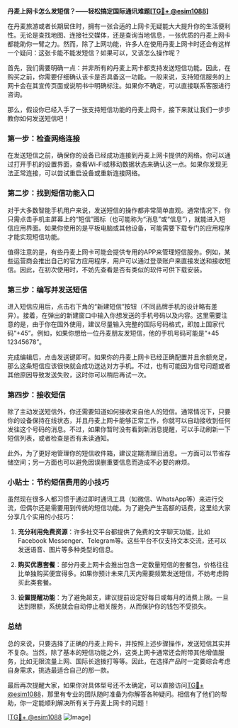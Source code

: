 **丹麦上网卡怎么发短信？——轻松搞定国际通讯难题[[TG💪+ @esim1088](https://t.me/s/esim1088)]**

在丹麦旅游或者长期居住时，拥有一张合适的上网卡无疑能大大提升你的生活便利性。无论是查找地图、连接社交媒体，还是查询当地信息，一张优质的丹麦上网卡都能助你一臂之力。然而，除了上网功能，许多人在使用丹麦上网卡时还会有这样一个疑问：这张卡能不能发短信？如果可以，又该怎么操作呢？

首先，我们需要明确一点：并非所有的丹麦上网卡都支持发送短信功能。因此，在购买之前，你需要仔细确认该卡是否具备这一功能。一般来说，支持短信服务的上网卡会在其宣传页面或说明书中明确标注。如果你不确定，可以直接联系客服进行咨询。

那么，假设你已经入手了一张支持短信功能的丹麦上网卡，接下来就让我们一步步教你如何发送短信吧！

### 第一步：检查网络连接

在发送短信之前，确保你的设备已经成功连接到丹麦上网卡提供的网络。你可以通过打开手机的设置界面，查看Wi-Fi或移动数据状态来确认这一点。如果你发现无法正常连接，可以尝试重启设备或重新连接网络。

### 第二步：找到短信功能入口

对于大多数智能手机用户来说，发送短信的操作都非常简单直观。通常情况下，你只需点击手机主屏幕上的“短信”图标（也可能称为“消息”或“信息”），就能进入短信应用界面。如果你使用的是平板电脑或其他设备，可能需要下载专门的应用程序才能实现短信功能。

值得注意的是，有些丹麦上网卡可能会提供专用的APP来管理短信服务。例如，某些运营商会推出自己的官方应用程序，用户可以通过登录账户来直接发送和接收短信。因此，在初次使用时，不妨先查看是否有类似的软件可供下载安装。

### 第三步：编写并发送短信

进入短信应用后，点击右下角的“新建短信”按钮（不同品牌手机的设计略有差异）。接着，在弹出的新建窗口中输入你想发送的手机号码以及内容。这里需要注意的是，由于你在国外使用，建议尽量输入完整的国际号码格式，即加上国家代码“+45”。例如，如果你想给一位丹麦朋友发短信，他的手机号码可能是“+45 12345678”。

完成编辑后，点击发送键即可。如果你的丹麦上网卡已经正确配置并且余额充足，那么这条短信应该很快就会成功送达对方手机。不过，也有可能因为信号问题或者其他原因导致发送失败，这时你可以稍后再试一次。

### 第四步：接收短信

除了主动发送短信外，你还需要知道如何接收来自他人的短信。通常情况下，只要你的设备保持在线状态，并且丹麦上网卡能够正常工作，你就可以自动接收到任何发往这个号码的消息。不过，如果你暂时没有看到新消息提醒，可以手动刷新一下短信列表，或者检查是否有未读通知。

此外，为了更好地管理你的短信收件箱，建议定期清理旧消息。一方面可以节省存储空间；另一方面也可以避免因误删重要信息而造成不必要的麻烦。

### 小贴士：节约短信费用的小技巧

虽然现在很多人都习惯于通过即时通讯工具（如微信、WhatsApp等）来进行交流，但偶尔还是需要用到传统的短信功能。为了避免产生高额的话费，这里给大家分享几个实用的小技巧：

1. **充分利用免费资源**：许多社交平台都提供了免费的文字聊天功能，比如Facebook Messenger、Telegram等。这些平台不仅支持文本交流，还可以发送语音、图片等多种类型的信息。
   
2. **购买优惠套餐**：部分丹麦上网卡会推出包含一定数量短信的套餐包，价格往往比单独购买便宜得多。如果你预计未来几天内需要频繁发送短信，不妨考虑购买此类套餐。

3. **设置提醒功能**：为了避免超支，建议提前设定好每日或每月的消费上限。一旦达到限额，系统就会自动停止相关服务，从而保护你的钱包不受损失。

### 总结

总的来说，只要选择了正确的丹麦上网卡，并按照上述步骤操作，发送短信其实并不复杂。当然，除了基本的短信功能之外，这类上网卡通常还会附带其他增值服务，比如无限流量上网、国际长途拨打等等。因此，在选择产品时一定要综合考虑自身需求，挑选最适合自己的那一款。

最后再次提醒大家，如果你对具体型号还不太确定，可以直接访问[TG💪+ @esim1088](https://t.me/s/esim1088)，那里有专业的团队随时准备为你解答各种疑问。相信有了他们的帮助，你一定能顺利解决所有关于丹麦上网卡的问题！

[[TG💪+ @esim1088](https://t.me/s/esim1088) ![Image](https://i.postimg.cc/4NQfJmqS/Snipaste-2025-05-13-00-14-12.png)]